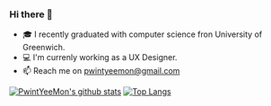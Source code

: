 ### Hi there 👋

<!--
**PwintYeeMon/PwintYeeMon** is a ✨ _special_ ✨ repository because its `README.md` (this file) appears on your GitHub profile.

Here are some ideas to get you started:

- 🔭 I’m currently working on ...
- 🌱 I’m currently learning ...
- 👯 I’m looking to collaborate on ...
- 🤔 I’m looking for help with ...
- 💬 Ask me about ...
- 📫 How to reach me: ...
- 😄 Pronouns: ...
- ⚡ Fun fact: ...
-->

* 🎓 I recently graduated with computer science fron University of Greenwich.
* 💻 I'm currenly working as a UX Designer.
* 📫 Reach me on pwintyeemon@gmail.com

<!-- ![GitHub Stats](https://github-readme-stats.vercel.app/api?username=PwintYeeMon&theme=radical) -->
[![PwintYeeMon's github stats](https://github-readme-stats.vercel.app/api?username=PwintYeeMon)](https://github.com/PwintYeeMon/github-readme-stats)
[![Top Langs](https://github-readme-stats.vercel.app/api/top-langs/?username=PwintYeeMon&layout=compact)](https://github.com/PwintYeeMon/github-readme-stats)
